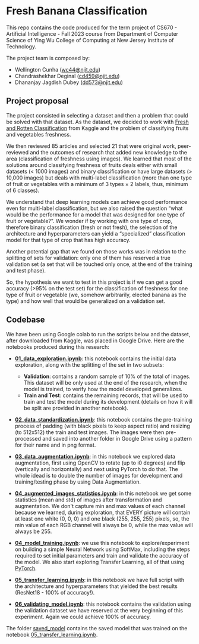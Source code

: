 # Fresh Banana Classification

This repo contains the code produced for the term project of CS670 - Artificial Intelligence - Fall 2023 course from Department of Computer Science of Ying Wu College of Computing at New Jersey Institute of Technology.

The project team is composed by:

* Wellington Cunha (wc44@njit.edu)
* Chandrashekhar Deginal (cd459@njit.edu)
* Dhananjay Jagdish Dubey (dd573@njit.edu)

## Project proposal

The project consisted in selecting a dataset and then a problem that could be solved with that dataset. As the dataset, we decided to work with [Fresh and Rotten Classification](https://www.kaggle.com/datasets/swoyam2609/fresh-and-stale-classification) from Kaggle and the problem of classifying fruits and vegetables freshness.

We then reviewed 85 articles and selected 21 that were original work, peer-reviewed and the outcomes of research that added new knowledge to the area (classification of freshness using images). We learned that most of the solutions around classifying freshness of fruits deals either with small datasets (< 1000 images) and binary classification or have large datasets (> 10,000 images) but deals with multi-label classification (more than one type of fruit or vegetables with a minimum of 3 types × 2 labels, thus, minimum of 6 classes).

We understand that deep learning models can achieve good performance even for multi-label classification, but we also raised the question “what would be the performance for a model that was designed for one type of fruit or vegetable?”. We wonder if by working with one type of crop, therefore binary classification (fresh or not fresh),  the selection of the architecture and hyperparameters can yield a “specialized” classification model for that type of crop that has high accuracy.

Another potential gap that we found on those works was in relation to the splitting of sets for validation: only one of them has reserved a true validation set (a set that will be touched only once, at the end of the training and test phase).

So, the hypothesis we want to test in this project is if we can get a good accuracy (>95% on the test set) for the classification of freshness for one type of fruit or vegetable (we, somehow arbitrarily, elected banana as the type) and how well that would be generalized on a validation set.

## Codebase

We have been using Google colab to run the scripts below and the dataset, after downloaded from Kaggle, was placed in Google Drive. Here are the notebooks produced during this research:

* **[01_data_exploration.ipynb](01_data_exploration.ipynb)**: this notebook contains the initial data exploration, along with the splitting of the set in two subsets:

    * **Validation**: contains a random sample of 10% of the total of images. This dataset will be only used at the end of the research, when the model is trained, to verify how the model developed generalizes.
    * **Train and Test**: contains the remaining records, that will be used to train and test the model during its development (details on how it will be split are provided in another notebook).

* **[02_data_standardization.ipynb](02_data_standardization.ipynb)**: this notebook contains the pre-training process of padding (with black pixels to keep aspect ratio) and resizing (to 512x512) the train and test images. The images were then pre-processed and saved into another folder in Google Drive using a pattern for their name and in png format.
* **[03_data_augmentation.ipynb](03_data_augmentation.ipynb)**: in this notebook we explored data augmentation, first using OpenCV to rotate (up to i0 degrees) and flip (vertically and horizontally) and next using PyTorch to do that. The whole idead is to double the number of images for development and training/testing phase by using Data Augmentation.
* **[04_augmented_images_statistics.ipynb](04_augmented_images_statistics.ipynb)**: in this notebook we get some statistics (mean and std) of images after transformation and augmentation. We don't capture min and max values of each channel because we learned, during exploration, that EVERY picture will contain at least one white (0, 0, 0) and one black (255, 255, 255) pixels, so, the min value of each RGB channel will always be 0, while the max value will always be 255.

* **[04_model_training.ipynb](04_model_training.ipynb)**: we use this notebook to explore/experiment on building a simple Neural Network using SoftMax, including the steps required to set initial parameters and train and validate the accuracy of the model. We also start exploring Transfer Learning, all of that using [PyTorch](https://pytorch.org/).
* **[05_transfer_learning.ipynb](05_transfer_learning.ipynb)**: in this notebook we have full script with the architecture and hyperparameters that yielded the best results (ResNet18 - 100% of accuracy!).
* **[06_validating_model.ipynb](06_validating_model.ipynb)**: this notebook contains the validation using the validation dataset we have reserved at the very beginning of this experiment. Again we could achieve 100% of accuracy.

The folder [saved_model](saved_model) contains the saved model that was trained on the notebook [05_transfer_learning.ipynb](05_transfer_learning.ipynb).

